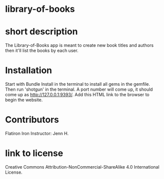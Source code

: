 
# library-of-books

# short description
The Library-of-Books app is meant to create new book titles and authors then it'll list the books by each user. 

# Installation
Start with Bundle Install in the terminal to install all gems in the gemfile. Then run 'shotgun' in the terminal. A port number will come up, it should come up as http://127.0.0.1:9393/. Add this HTML link to the browser to begin the website.

# Contributors 
Flatiron Iron Instructor: Jenn H.

# link to license 

Creative Commons Attribution-NonCommercial-ShareAlike 4.0 International License.